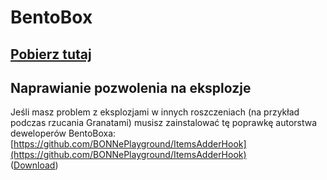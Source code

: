 # BentoBox

## [Pobierz tutaj](https://www.spigotmc.org/resources/bentobox-bskyblock-acidisland-skygrid-caveblock-aoneblock-boxed.73261/)

## Naprawianie pozwolenia na eksplozje

Jeśli masz problem z eksplozjami w innych roszczeniach (na przykład podczas rzucania Granatami) musisz zainstalować tę poprawkę autorstwa deweloperów BentoBoxa: [https://github.com/BONNePlayground/ItemsAdderHook](https://github.com/BONNePlayground/ItemsAdderHook)  
\([Download](https://ci.codemc.io/job/BONNePlayground/job/ItemsAdderHook/lastBuild/)\)

